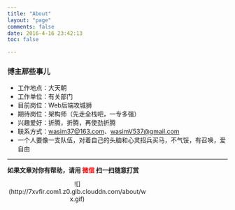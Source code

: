 ```yaml
---
title: "About"
layout: "page"
comments: false
date: 2016-4-16 23:42:13
toc: false

---
```


### 博主那些事儿

- 工作地点：大天朝
- 工作单位：有关部门
- 目前岗位：Web后端攻城狮
- 期待岗位：架构师（先走全栈吧，一专多强）
- 兴趣爱好：折腾，折腾，再使劲折腾
- 联系方式：wasim37@163.com、wasimV537@gmail.com
- 一个人要像一支队伍，对着自己的头脑和心灵招兵买马，不气馁，有召唤，爱自由

* * *
**如果文章对你有帮助，请用<font style="color:red;"> 微信 </font>扫一扫随意打赏**
<div style="text-align:center;width:320px;height:320px;">![](http://7xvfir.com1.z0.glb.clouddn.com/about/wx.gif)</div>
<br/>